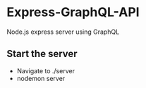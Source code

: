 # Express-GraphQL-API
Node.js express server using GraphQL

## Start the server
- Navigate to ./server
- nodemon server
